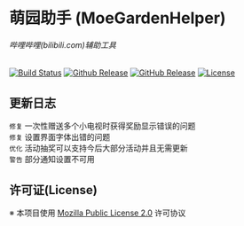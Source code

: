 # 萌园助手 (MoeGardenHelper)
###### 哔哩哔哩(bilibili.com)辅助工具

[![Build Status](https://travis-ci.org/MoeHero/MoeGardenHelper.svg?branch=master)](https://travis-ci.org/MoeHero/MoeGardenHelper)
[![Github Release](https://img.shields.io/github/downloads/MoeHero/MoeGardenHelper/total.svg)](https://github.com/MoeHero/MoeGardenHelper/releases)
[![GitHub Release](https://img.shields.io/github/release/MoeHero/MoeGardenHelper.svg)](https://github.com/MoeHero/MoeGardenHelper/releases)
[![License](https://img.shields.io/badge/license-MPL--2.0-blue.svg)](https://github.com/MoeHero/MoeGardenHelper/blob/master/LICENSE)

## 更新日志
`修复` 一次性赠送多个小电视时获得奖励显示错误的问题  
`修复` 设置界面字体出错的问题  
`优化` 活动抽奖可以支持今后大部分活动并且无需更新  
`警告` 部分通知设置不可用

## 许可证(License)
※ 本项目使用 [Mozilla Public License 2.0](https://github.com/MoeHero/MoeGardenHelper/blob/master/LICENSE) 许可协议